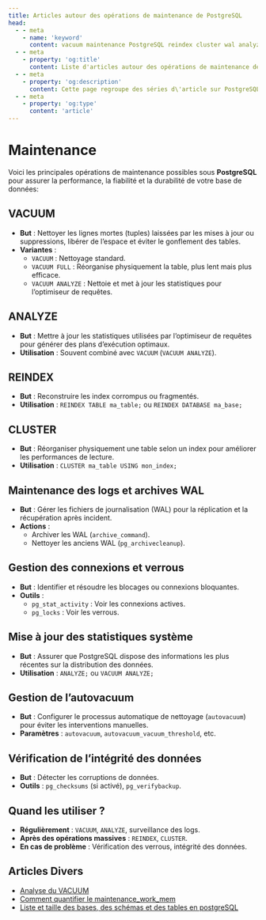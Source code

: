 ```yaml
---
title: Articles autour des opérations de maintenance de PostgreSQL
head:
  - - meta
    - name: 'keyword'
      content: vacuum maintenance PostgreSQL reindex cluster wal analyze
  - - meta
    - property: 'og:title'
      content: Liste d'articles autour des opérations de maintenance de la base de données PostgreSQL
  - - meta      
    - property: 'og:description'
      content: Cette page regroupe des séries d\'article sur PostgreSQL en français concernant les opérations de maintenance de la base de données
  - - meta      
    - property: 'og:type'
      content: 'article'
---
```


# Maintenance

Voici les principales opérations de maintenance possibles sous **PostgreSQL** pour assurer la performance, 
la fiabilité et la durabilité de votre base de données:

## VACUUM

- **But** : Nettoyer les lignes mortes (tuples) laissées par les mises à jour ou suppressions, libérer de l’espace et éviter le gonflement des tables.
- **Variantes** :
  - `VACUUM` : Nettoyage standard.
  - `VACUUM FULL` : Réorganise physiquement la table, plus lent mais plus efficace.
  - `VACUUM ANALYZE` : Nettoie et met à jour les statistiques pour l’optimiseur de requêtes.

## ANALYZE

- **But** : Mettre à jour les statistiques utilisées par l’optimiseur de requêtes pour générer des plans d’exécution optimaux.
- **Utilisation** : Souvent combiné avec `VACUUM` (`VACUUM ANALYZE`).

## REINDEX

- **But** : Reconstruire les index corrompus ou fragmentés.
- **Utilisation** : `REINDEX TABLE ma_table;` ou `REINDEX DATABASE ma_base;`

## CLUSTER

- **But** : Réorganiser physiquement une table selon un index pour améliorer les performances de lecture.
- **Utilisation** : `CLUSTER ma_table USING mon_index;`

## Maintenance des logs et archives WAL

- **But** : Gérer les fichiers de journalisation (WAL) pour la réplication et la récupération après incident.
- **Actions** :
  - Archiver les WAL (`archive_command`).
  - Nettoyer les anciens WAL (`pg_archivecleanup`).

## Gestion des connexions et verrous

- **But** : Identifier et résoudre les blocages ou connexions bloquantes.
- **Outils** :
  - `pg_stat_activity` : Voir les connexions actives.
  - `pg_locks` : Voir les verrous.

## Mise à jour des statistiques système

- **But** : Assurer que PostgreSQL dispose des informations les plus récentes sur la distribution des données.
- **Utilisation** : `ANALYZE;` ou `VACUUM ANALYZE;`

## **Gestion de l’autovacuum**

- **But** : Configurer le processus automatique de nettoyage (`autovacuum`) pour éviter les interventions manuelles.
- **Paramètres** : `autovacuum`, `autovacuum_vacuum_threshold`, etc.

## Vérification de l’intégrité des données

- **But** : Détecter les corruptions de données.
- **Outils** : `pg_checksums` (si activé), `pg_verifybackup`.

## Quand les utiliser ?

- **Régulièrement** : `VACUUM`, `ANALYZE`, surveillance des logs.
- **Après des opérations massives** : `REINDEX`, `CLUSTER`.
- **En cas de problème** : Vérification des verrous, intégrité des données.


## Articles Divers

- [Analyse du
  VACUUM](https://web.archive.org/web/20181129020959/http://blog.guillaume.lelarge.info/index.php/category/Postgresql)
- [Comment quantifier le
  maintenance_work_mem](https://web.archive.org/web/20181128143819/http://blog.guillaume.lelarge.info/index.php/post/2015/07/14/Comment-quantifier-le-maintenance_work_mem)
- [Liste et taille des bases, des schémas et des tables en
  postgreSQL](http://laetitia-avrot.blogspot.fr/2011/04/psql.html)
